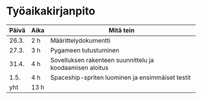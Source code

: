 # Työaikakirjanpito
| Päivä | Aika | Mitä tein |
|---|---|---|
| 26.3. | 2 h | Määrittelydokumentti |
| 27.3. | 3 h | Pygameen tutustuminen |
| 31.4. | 4 h | Sovelluksen rakenteen suunnittelu ja koodaamisen aloitus |
| 1.5. | 4 h | Spaceship-spriten luominen ja ensimmäiset testit |
| yht | 13 h | |
